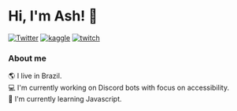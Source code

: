 
# Hi, I'm Ash! 🌈
[![Twitter](https://img.shields.io/badge/Twitter-@onlyashd-blue)](https://www.twitter.com/onlyashd)
[![kaggle](https://img.shields.io/badge/Datasets-Kaggle-9cf)](https://www.kaggle.com/ashtrindade/datasets)
[![twitch](https://img.shields.io/badge/Twitch.tv-%2Fash__diaz-blueviolet)](https://www.twitch.tv/ash_diaz)

### About me
🌎 I live in Brazil. <br>
💻 I'm currently working on Discord bots with focus on accessibility. <br>
🧠 I'm currently learning Javascript. <br>
